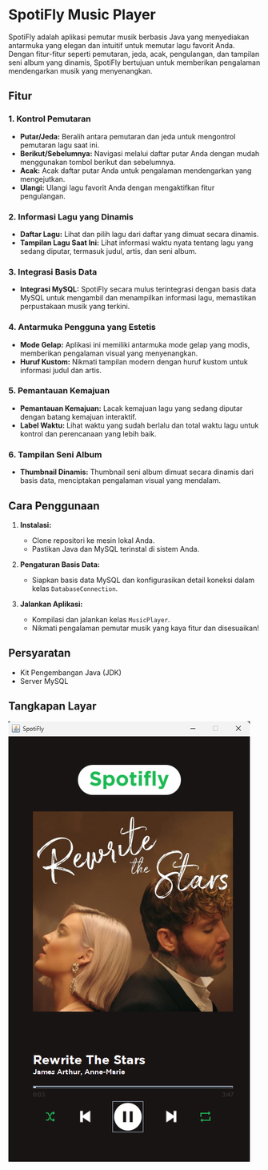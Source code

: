# SpotiFly Music Player

SpotiFly adalah aplikasi pemutar musik berbasis Java yang menyediakan antarmuka yang elegan dan intuitif untuk memutar lagu favorit Anda. Dengan fitur-fitur seperti pemutaran, jeda, acak, pengulangan, dan tampilan seni album yang dinamis, SpotiFly bertujuan untuk memberikan pengalaman mendengarkan musik yang menyenangkan.

## Fitur

### 1. Kontrol Pemutaran

- **Putar/Jeda:** Beralih antara pemutaran dan jeda untuk mengontrol pemutaran lagu saat ini.
- **Berikut/Sebelumnya:** Navigasi melalui daftar putar Anda dengan mudah menggunakan tombol berikut dan sebelumnya.
- **Acak:** Acak daftar putar Anda untuk pengalaman mendengarkan yang mengejutkan.
- **Ulangi:** Ulangi lagu favorit Anda dengan mengaktifkan fitur pengulangan.

### 2. Informasi Lagu yang Dinamis

- **Daftar Lagu:** Lihat dan pilih lagu dari daftar yang dimuat secara dinamis.
- **Tampilan Lagu Saat Ini:** Lihat informasi waktu nyata tentang lagu yang sedang diputar, termasuk judul, artis, dan seni album.

### 3. Integrasi Basis Data

- **Integrasi MySQL:** SpotiFly secara mulus terintegrasi dengan basis data MySQL untuk mengambil dan menampilkan informasi lagu, memastikan perpustakaan musik yang terkini.

### 4. Antarmuka Pengguna yang Estetis

- **Mode Gelap:** Aplikasi ini memiliki antarmuka mode gelap yang modis, memberikan pengalaman visual yang menyenangkan.
- **Huruf Kustom:** Nikmati tampilan modern dengan huruf kustom untuk informasi judul dan artis.

### 5. Pemantauan Kemajuan

- **Pemantauan Kemajuan:** Lacak kemajuan lagu yang sedang diputar dengan batang kemajuan interaktif.
- **Label Waktu:** Lihat waktu yang sudah berlalu dan total waktu lagu untuk kontrol dan perencanaan yang lebih baik.

### 6. Tampilan Seni Album

- **Thumbnail Dinamis:** Thumbnail seni album dimuat secara dinamis dari basis data, menciptakan pengalaman visual yang mendalam.

## Cara Penggunaan

1. **Instalasi:**
   - Clone repositori ke mesin lokal Anda.
   - Pastikan Java dan MySQL terinstal di sistem Anda.

2. **Pengaturan Basis Data:**
   - Siapkan basis data MySQL dan konfigurasikan detail koneksi dalam kelas `DatabaseConnection`.

3. **Jalankan Aplikasi:**
   - Kompilasi dan jalankan kelas `MusicPlayer`.
   - Nikmati pengalaman pemutar musik yang kaya fitur dan disesuaikan!

## Persyaratan

- Kit Pengembangan Java (JDK)
- Server MySQL

## Tangkapan Layar

![SpotiFly Screenshot](Music\Thumbnail\Demo.png)
